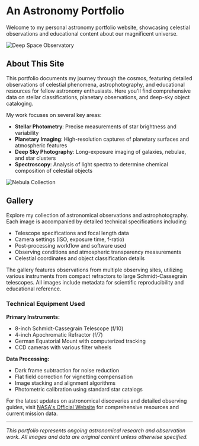 # An Astronomy Portfolio

Welcome to my personal astronomy portfolio website, showcasing celestial observations and educational content about our magnificent universe.

![Deep Space Observatory](https://via.placeholder.com/600x300/1a1a2e/eee?text=Deep+Space+Observatory)

## About This Site

This portfolio documents my journey through the cosmos, featuring detailed observations of celestial phenomena, astrophotography, and educational resources for fellow astronomy enthusiasts. Here you'll find comprehensive data on stellar classifications, planetary observations, and deep-sky object cataloging.

My work focuses on several key areas:
- **Stellar Photometry**: Precise measurements of star brightness and variability
- **Planetary Imaging**: High-resolution captures of planetary surfaces and atmospheric features
- **Deep Sky Photography**: Long-exposure imaging of galaxies, nebulae, and star clusters
- **Spectroscopy**: Analysis of light spectra to determine chemical composition of celestial objects

![Nebula Collection](https://via.placeholder.com/600x300/2d1b69/fff?text=Nebula+Collection)

## Gallery

Explore my collection of astronomical observations and astrophotography. Each image is accompanied by detailed technical specifications including:

- Telescope specifications and focal length data
- Camera settings (ISO, exposure time, f-ratio)
- Post-processing workflow and software used
- Observing conditions and atmospheric transparency measurements
- Celestial coordinates and object classification details

The gallery features observations from multiple observing sites, utilizing various instruments from compact refractors to large Schmidt-Cassegrain telescopes. All images include metadata for scientific reproducibility and educational reference.

### Technical Equipment Used

**Primary Instruments:**
- 8-inch Schmidt-Cassegrain Telescope (f/10)
- 4-inch Apochromatic Refractor (f/7)
- German Equatorial Mount with computerized tracking
- CCD cameras with various filter wheels

**Data Processing:**
- Dark frame subtraction for noise reduction
- Flat field correction for vignetting compensation
- Image stacking and alignment algorithms
- Photometric calibration using standard star catalogs

For the latest updates on astronomical discoveries and detailed observing guides, visit [NASA's Official Website](https://www.nasa.gov) for comprehensive resources and current mission data.

---

*This portfolio represents ongoing astronomical research and observation work. All images and data are original content unless otherwise specified.*
